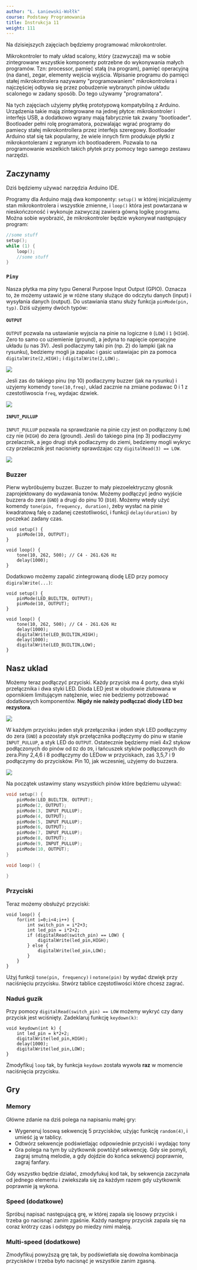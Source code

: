 ```yaml
---
author: "Ł. Łaniewski-Wołłk"
course: Podstawy Programowania
title: Instrukcja 11
weight: 111
---
```


Na dzisiejszych zajęciach będziemy programować mikrokontroler.

Mikrokontroler to mały układ scalony, który (zazwyczaj) ma w sobie zintegrowane wszystkie komponenty potrzebne do wykonywania małych programów. Tzn: processor, pamięć stałą (na program), pamięć operacyjną (na dane), zegar, elementy wejścia wyjścia. Wpisanie programu do pamięci stałej mikrokontrolera nazywamy "programowaniem" mikrokontrolera i najczęściej odbywa się przez pobudzenie wybranych pinów układu scalonego w zadany sposób. Do tego używamy "programatora".

Na tych zajęciach użyjemy płytkę prototypową kompatybilną z Arduino. Urządzenia takie mają zintegrowane na jednej płytce: mikrokontroler i interfejs USB, a dodatkowo wgrany mają fabrycznie tak zwany "bootloader". Bootloader pełni rolę programatora, pozwalając wgrać programy do pamiecy stałej mikrokontrollera przez interfejs szeregowy. Bootloader Arduino stał się tak popularny, że wiele innych firm produkuje płytki z mikrokontolerami z wgranym ich bootloaderem. Pozwala to na programowanie wszelkich takich płytek przy pomocy tego samego zestawu narzędzi.

## Zaczynamy

Dziś będziemy używać narzędzia Arduino IDE.

Programy dla Arduino mają dwa komponenty: `setup()` w której inicjalizujemy stan mikrokontrolera i wszystkie zmienne, i `loop()` która jest powtarzana w nieskończoność i wykonuje zazwyczaj zawiera gówną logikę programu. Można sobie wyobrazić, że mikrokontroler będzie wykonywał następujący program:
```c
//some stuff
setup();
while (1) {
    loop();
    //some stuff
}
```

### `Piny`

Nasza płytka ma piny typu General Purpose Input Output (GPIO). Oznacza to, że możemy ustawić je w różne stany służące do odczytu danych (input) i wysyłania danych (output). Do ustawiania stanu służy funkcja `pinMode(pin, typ)`. Dziś użyjemy dwóch typów:

#### `OUTPUT`
`OUTPUT` pozwala na ustawianie wyjscia na pinie na logiczne `0` (`LOW`) i `1` (`HIGH`). Zero to samo co uziemienie (ground), a jedyna to napięcie operacyjne układu (u nas 3V). Jesli podlaczymy taki pin (np. 2) do lampki (jak na rysunku), bedziemy mogli ja zapalac i gasic ustawiajac pin za pomoca `digitalWrite(2,HIGH);` i `digitalWrite(2,LOW);`.

![](figures/info1/micro/led.png)

Jesli zas do takiego pinu (np 10) podlaczymy buzzer (jak na rysunku) i uzyjemy komendy `tone(10,freq)`, uklad zacznie na zmiane podawac 0 i 1 z czestotliwoscia `freq`, wydajac dzwiek.

![](figures/info1/micro/buzzer.png)

#### `INPUT_PULLUP`
`INPUT_PULLUP` pozwala na sprawdzanie na pinie czy jest on podłączony (`LOW`) czy nie (`HIGH`) do zera (ground). Jesli do takiego pina (np 3) podlaczymy przelacznik, a jego drugi styk podlaczymy do ziemi, bedziemy mogli wykryc czy przelacznik jest nacisniety sprawdzajac czy `digitalRead(3) == LOW`.

![](figures/info1/micro/button.png)

### Buzzer
Pierw wybróbujemy buzzer. Buzzer to mały piezoelektryczny głosnik zaprojektowany do wydawania tonów. Możemy podłączyć jedno wyjście buzzera do zera (`GND`) a drugi do pinu 10 (`D10`). Możemy wtedy użyć komendy `tone(pin, frequency, duration)`, żeby wysłać na pinie kwadratową falę o zadanej czestotliwości, i funkcji `delay(duration)` by poczekać zadany czas.
```
void setup() {
    pinMode(10, OUTPUT);
}

void loop() {
    tone(10, 262, 500); // C4 - 261.626 Hz
    delay(1000);
}
```

Dodatkowo możemy zapalić zintegrowaną diodę LED przy pomocy `digiralWrite(...)`:
```
void setup() {
    pinMode(LED_BUILTIN, OUTPUT);
    pinMode(10, OUTPUT);
}

void loop() {
    tone(10, 262, 500); // C4 - 261.626 Hz
    delay(1000);
    digitalWrite(LED_BUILTIN,HIGH);
    delay(1000);
    digitalWrite(LED_BUILTIN,LOW);
}
```


## Nasz uklad

Możemy teraz podłączyć przyciski. Każdy przycisk ma 4 porty, dwa styki przełącznika i dwa styki LED. Dioda LED jest w obudowie zlutowana w opornikiem limitującym natężenie, wiec nie bedziemy potrzebować dodatkowych komponentów. **Nigdy nie należy podłączać diody LED bez rezystora**.

![](figures/info1/micro/button_led.png)


W każdym przycisku jeden styk przełącznika i jeden styk LED podłączymy do zera (`GND`) a pozostały styk przełącznika podłączymy do pinu w stanie `INPUT_PULLUP`, a styk LED do `OUTPUT`. Ostatecznie będziemy mieli 4x2 stykow podłączonych do pinów od `D2` do `D9`, i łańcuszek styków podłączonych do zera.Piny 2,4,6 i 8 podłączymy do LEDow w przyciskach, zaś 3,5,7 i 9 podłączymy do przycisków. Pin 10, jak wczesniej, użyjemy do buzzera.

![](figures/info1/micro/complete.png)

Na początek ustawimy stany wszystkich pinów które będziemu używać:
```c
void setup() {
    pinMode(LED_BUILTIN, OUTPUT);
    pinMode(2, OUTPUT);
    pinMode(3, INPUT_PULLUP);
    pinMode(4, OUTPUT);
    pinMode(5, INPUT_PULLUP);
    pinMode(6, OUTPUT);
    pinMode(7, INPUT_PULLUP);
    pinMode(8, OUTPUT);
    pinMode(9, INPUT_PULLUP);
    pinMode(10, OUTPUT);
}

void loop() {

}
```

### Przyciski
Teraz możemy obsłużyć przyciski:
```
void loop() {
    for(int i=0;i<4;i++) {
        int switch_pin = i*2+3;
        int led_pin = i*2+2;
        if (digitalRead(switch_pin) == LOW) {
            digitalWrite(led_pin,HIGH);
        } else {
            digitalWrite(led_pin,LOW);
        }
    }
}
```

Użyj funkcji `tone(pin, frequency)` i `notone(pin)` by wydać dzwięk przy naciśnięciu przycisku. Stwórz tablice częstotliwości które chcesz zagrać.

### Naduś guzik
Przy pomocy `digitalRead(switch_pin) == LOW` możemy wykryć czy dany przycisk jest wciśnięty. Zadeklaruj funkcję `keydown(k)`:
```
void keydown(int k) {
    int led_pin = k*2+2;
    digitalWrite(led_pin,HIGH);
    delay(1000);
    digitalWrite(led_pin,LOW);
}
```
Zmodyfikuj `loop` tak, by funkcja `keydown` została wywoła **raz** w momencie naciśnięcia przycisku.

## Gry
### Memory

Główne zdanie na dziś polega na napisaniu małej gry:
- Wygeneruj losową sekwencję 5 przycisków, użyjąc funkcję `random(4)`, i umieść ją w tablicy.
- Odtwórz sekwencje podświetlając odpowiednie przyciski i wydając tony
- Gra polega na tym by użytkownik powtóżył sekwencję. Gdy sie pomyli, zagraj smutną melodie, a gdy dojdzie do końca sekwencji poprawnie, zagraj fanfary.

Gdy wszystko będzie działać, zmodyfukuj kod tak, by sekwencja zaczynała od jednego elementu i zwiekszała się za każdym razem gdy użytkownik poprawnie ją wykona.

### Speed (dodatkowe)

Spróbuj napisać następującą grę, w której zapala się losowy przycisk i trzeba go nacisnąć zanim zgaśnie. Każdy następny przycisk zapala się na coraz krótrzy czas i odstępy po miedzy nimi maleją.

### Multi-speed (dodatkowe)

Zmodyfikuj powyższą grę tak, by podświetlała się dowolna kombinacja przycisków i trzeba było nacisnąć je wszystkie zanim zgasną.
